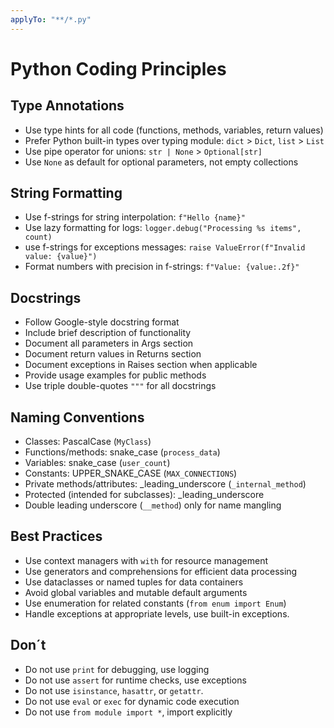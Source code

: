 ```yaml
---
applyTo: "**/*.py"
---
```

# Python Coding Principles

## Type Annotations
- Use type hints for all code (functions, methods, variables, return values)
- Prefer Python built-in types over typing module: `dict` > `Dict`, `list` > `List`
- Use pipe operator for unions: `str | None` > `Optional[str]`
- Use `None` as default for optional parameters, not empty collections

## String Formatting
- Use f-strings for string interpolation: `f"Hello {name}"`
- Use lazy formatting for logs: `logger.debug("Processing %s items", count)`
- use f-strings for exceptions messages: `raise ValueError(f"Invalid value: {value}")`
- Format numbers with precision in f-strings: `f"Value: {value:.2f}"`

## Docstrings
- Follow Google-style docstring format
- Include brief description of functionality
- Document all parameters in Args section
- Document return values in Returns section
- Document exceptions in Raises section when applicable
- Provide usage examples for public methods
- Use triple double-quotes `"""` for all docstrings

## Naming Conventions
- Classes: PascalCase (`MyClass`)
- Functions/methods: snake_case (`process_data`)
- Variables: snake_case (`user_count`)
- Constants: UPPER_SNAKE_CASE (`MAX_CONNECTIONS`)
- Private methods/attributes: _leading_underscore (`_internal_method`)
- Protected (intended for subclasses): _leading_underscore
- Double leading underscore (`__method`) only for name mangling

## Best Practices
- Use context managers with `with` for resource management
- Use generators and comprehensions for efficient data processing
- Use dataclasses or named tuples for data containers
- Avoid global variables and mutable default arguments
- Use enumeration for related constants (`from enum import Enum`)
- Handle exceptions at appropriate levels, use built-in exceptions.

## Don´t
- Do not use `print` for debugging, use logging
- Do not use `assert` for runtime checks, use exceptions
- Do not use `isinstance`, `hasattr`, or `getattr`.
- Do not use `eval` or `exec` for dynamic code execution
- Do not use `from module import *`, import explicitly
